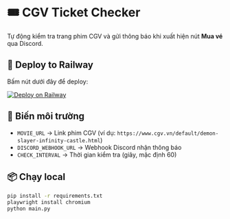 # 🎟️ CGV Ticket Checker

Tự động kiểm tra trang phim CGV và gửi thông báo khi xuất hiện nút **Mua vé** qua Discord.

## 🚀 Deploy to Railway
Bấm nút dưới đây để deploy:

[![Deploy on Railway](https://railway.app/button.svg)](https://railway.app/new/template?template=https://github.com/<YOUR_USERNAME>/cgv-ticket-checker&envs=MOVIE_URL,DISCORD_WEBHOOK_URL,CHECK_INTERVAL)

## 🔧 Biến môi trường
- `MOVIE_URL` → Link phim CGV (ví dụ: `https://www.cgv.vn/default/demon-slayer-infinity-castle.html`)
- `DISCORD_WEBHOOK_URL` → Webhook Discord nhận thông báo
- `CHECK_INTERVAL` → Thời gian kiểm tra (giây, mặc định 60)

## 📦 Chạy local
```bash
pip install -r requirements.txt
playwright install chromium
python main.py
